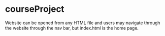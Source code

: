 # courseProject
Website can be opened from any HTML file and users may navigate through the website through the nav bar, but index.html is the home page.
